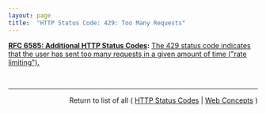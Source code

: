 ```yaml
---
layout: page
title:  "HTTP Status Code: 429: Too Many Requests"
---
```


**[RFC 6585: Additional HTTP Status Codes](/specs/IETF/RFC/6585 "This document specifies additional HyperText Transfer Protocol (HTTP) status codes for a variety of common situations."):** [The 429 status code indicates that the user has sent too many requests in a given amount of time ("rate limiting").](http://tools.ietf.org/html/rfc6585#section-4 "Read documentation for HTTP Status Code &#34;429&#34;")

<br/>
<hr/>

<p style="text-align: right">Return to list of all ( <a href="../http-status-codes">HTTP Status Codes</a> | <a href="../">Web Concepts</a> )</p>